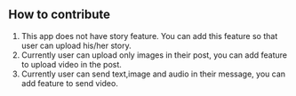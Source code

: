 ## How to contribute
1. This app does not have story feature. You can add this feature so that user can upload his/her story.
2. Currently user can upload only images in their post, you can add feature to upload video in the post.
3. Currently user can send text,image and audio in their message, you can add feature to send video.  
